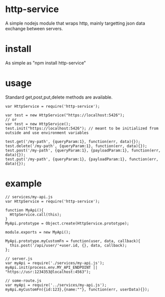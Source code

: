 # http-service
A simple nodejs module that wraps http, mainly targetting json data exchange between servers.

# install
As simple as "npm install http-service"

# usage
Standard get,post,put,delete methods are available. 

````
var HttpService = require('http-service');

var test = new HttpService("https://localhost:5426"); 
// or
var test = new HttpService(); 
test.init("https://localhost:5426"); // meant to be initialized from outside and use environment variables

test.get('/my-path', {queryParam:1}, function(err, data){});
test.delete('/my-path', {queryParam:1}, function(err, data){});
test.post('/my-path', {queryParam:1}, {payloadParam:1}, function(err, data){});
test.put('/my-path', {queryParam:1}, {payloadParam:1}, function(err, data){});
````

# example

```
// services/my-api.js
var HttpService = require('http-service');

function MyApi(){
  HttpService.call(this);
}
MyApi.prototype = Object.create(HttpService.prototype);

module.exports = new MyApi();

MyApi.prototype.myCustomFn = function(user, data, callback){
  this.post('/api/user/'+user.id, {}, data, callback);
};

// server.js
var myApi = require('./services/my-api.js');
myApi.init(process.env.MY_API_ENDPOINT || "https://usr:1234353@localhost:4563");

// some-route.js
var myApi = require('../services/my-api.js');
myApi.myCustomFn({id:123},{name:""}, function(err, userData){});
```
